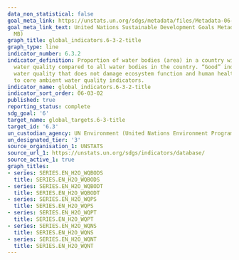 ```yaml
---
data_non_statistical: false
goal_meta_link: https://unstats.un.org/sdgs/metadata/files/Metadata-06-03-02.pdf
goal_meta_link_text: United Nations Sustainable Development Goals Metadata (PDF 4.0
  MB)
graph_title: global_indicators.6-3-2-title
graph_type: line
indicator_number: 6.3.2
indicator_definition: Proportion of water bodies (area) in a country with good ambient
  water quality compared to all water bodies in the country. “Good” indicates an ambient
  water quality that does not damage ecosystem function and human health according
  to core ambient water quality indicators.
indicator_name: global_indicators.6-3-2-title
indicator_sort_order: 06-03-02
published: true
reporting_status: complete
sdg_goal: '6'
target_name: global_targets.6-3-title
target_id: '6.3'
un_custodian_agency: UN Environment (United Nations Environment Programme)
un_designated_tier: '3'
source_organisation_1: UNSTATS
source_url_1: https://unstats.un.org/sdgs/indicators/database/
source_active_1: true
graph_titles:
- series: SERIES.EN_H2O_WQBODS
  title: SERIES.EN_H2O_WQBODS
- series: SERIES.EN_H2O_WQBODT
  title: SERIES.EN_H2O_WQBODT
- series: SERIES.EN_H2O_WQPS
  title: SERIES.EN_H2O_WQPS
- series: SERIES.EN_H2O_WQPT
  title: SERIES.EN_H2O_WQPT
- series: SERIES.EN_H2O_WQNS
  title: SERIES.EN_H2O_WQNS
- series: SERIES.EN_H2O_WQNT
  title: SERIES.EN_H2O_WQNT
---
```

